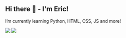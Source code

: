 ## Hi there 👋 - I'm Eric! 


I’m currently learning Python, HTML, CSS, JS and more!

<a href="https://github.com/anuraghazra/github-readme-stats">
    <img align="left" src="https://github-readme-stats.vercel.app/api?username=pandabear189&theme=tokyonight&count_private=true&show_icons=true" />
  </a>
 <a href="https://github.com/anuraghazra/github-readme-stats">
    <img align="left" src="https://github-readme-stats.vercel.app/api/top-langs/?username=pandabear189&theme=tokyonight&card_width=445&layout=compact" />
  </a>
